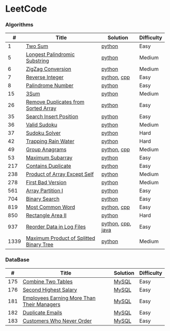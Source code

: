 # LeetCode

### Algorithms
| #   | Title | Solution | Difficulty |
| --- | ----- | ------------------------ | ---------- |
| 1 | [Two Sum](https://leetcode.com/problems/two-sum/) | [python](./algorithms/python/1/main.py) | Easy |
| 5 | [Longest Palindromic Substring](https://leetcode.com/problems/longest-palindromic-substring/) | [python](./algorithms/python/5/main.py) | Medium |
| 6 | [ZigZag Conversion](https://leetcode.com/problems/zigzag-conversion/) | [python](./algorithms/python/6/main.py) | Medium |
| 7 | [Reverse Integer](https://leetcode.com/problems/reverse-integer/) | [python](./algorithms/python/7/main.py), [cpp](./algorithms/cpp/7/main.cpp) | Easy |
| 8 | [Palindrome Number](https://leetcode.com/problems/palindrome-number/) | [python](./algorithms/python/9/main.py) | Easy |
| 15 | [3Sum](https://leetcode.com/problems/3sum/) | [python](./algorithms/python/15/main.py) | Medium |
| 26 | [Remove Duplicates from Sorted Array](https://leetcode.com/problems/remove-duplicates-from-sorted-array/) | [python](./algorithms/python/26/main.py) | Easy |
| 35 | [Search Insert Position](https://leetcode.com/problems/search-insert-position/) | [python](./algorithms/python/35/main.py) | Easy |
| 36 | [Valid Sudoku](https://leetcode.com/problems/valid-sudoku/) | [python](./algorithms/python/36/main.py) | Medium |
| 37 | [Sudoku Solver](https://leetcode.com/problems/valid-sudoku/) | [python](./algorithms/python/37/main.py) | Hard |
| 42 | [Trapping Rain Water](https://leetcode.com/problems/trapping-rain-water/) | [python](./algorithms/python/42/main.py) | Hard |
| 49 | [Group Anagrams](https://leetcode.com/problems/group-anagrams/) | [python](./algorithms/python/49/main.py), [cpp](./algorithms/cpp/49/main.cpp) | Medium |
| 53 | [Maximum Subarray](https://leetcode.com/problems/maximum-subarray/) | [python](./algorithms/python/53/main.py) | Easy |
| 217 | [Contains Duplicate](https://leetcode.com/problems/contains-duplicate/) | [python](./algorithms/python/217/main.py) | Easy |
| 238 | [Product of Array Except Self](https://leetcode.com/problems/product-of-array-except-self/) | [python](./algorithms/python/238/main.py) | Medium |
| 278 | [First Bad Version](https://leetcode.com/problems/first-bad-version/) | [python](./algorithms/python/278/main.py) | Medium |
| 561 | [Array Partition I](https://leetcode.com/problems/array-partition-i/) | [python](./algorithms/python/561/main.py) | Easy |
| 704 | [Binary Search](https://leetcode.com/problems/binary-search/) | [python](./algorithms/python/704/main.py) | Easy |
| 819 | [Most Common Word](https://leetcode.com/problems/most-common-word/) | [python](./algorithms/python/819/main.py), [cpp](./algorithms/cpp/817/main.cpp) | Easy |
| 850 | [Rectangle Area II](https://leetcode.com/problems/most-common-word/) | [python](./algorithms/python/850/main.py) | Hard |
| 937 | [Reorder Data in Log Files](https://leetcode.com/problems/reorder-data-in-log-files/) | [python](./algorithms/python/937/main.py), [cpp](./algorithms/cpp/937/main.cpp), [java](./algorithms/java/937/main.java)| Easy |
| 1339 | [Maximum Product of Splitted Binary Tree](https://leetcode.com/problems/maximum-product-of-splitted-binary-tree/) | [python](./algorithms/python/937/main.py)| Medium |

### DataBase
| #   | Title | Solution | Difficulty |
| --- | ----- | ------------------------ | ---------- |
| 175 | [Combine Two Tables](https://leetcode.com/problems/combine-two-tables/) | [MySQL](./database/mysql/175/main.sql) | Easy |
| 176 | [Second Highest Salary](https://leetcode.com/problems/second-highest-salary/) | [MySQL](./database/mysql/176/main.sql) | Easy |
| 181 | [Employees Earning More Than Their Managers](https://leetcode.com/problems/employees-earning-more-than-their-managers/) | [MySQL](./database/mysql/181/main.sql) | Easy |
| 182 | [Duplicate Emails](https://leetcode.com/problems/duplicate-emails/) | [MySQL](./database/mysql/182/main.sql) | Easy |
| 183 | [Customers Who Never Order](https://leetcode.com/problems/customers-who-never-order/) | [MySQL](./database/mysql/183/main.sql) | Easy |
